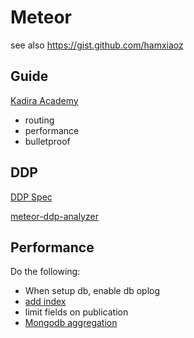 # Meteor

see also https://gist.github.com/hamxiaoz

## Guide
[Kadira Academy](https://kadira.io/academy)
- routing
- performance
- bulletproof

## DDP
[DDP Spec](https://github.com/meteor/meteor/blob/devel/packages/ddp/DDP.md)

[meteor-ddp-analyzer](https://github.com/arunoda/meteor-ddp-analyzer)

## Performance

Do the following:
- When setup db, enable db oplog
- [add index](https://kadira.io/academy/meteor-performance-101/content/make-your-app-faster#learn-indexing)
- limit fields on publication
- [Mongodb aggregation](https://kadira.io/academy/meteor-performance-101/content/make-your-app-faster#do-server-side-aggregations)

